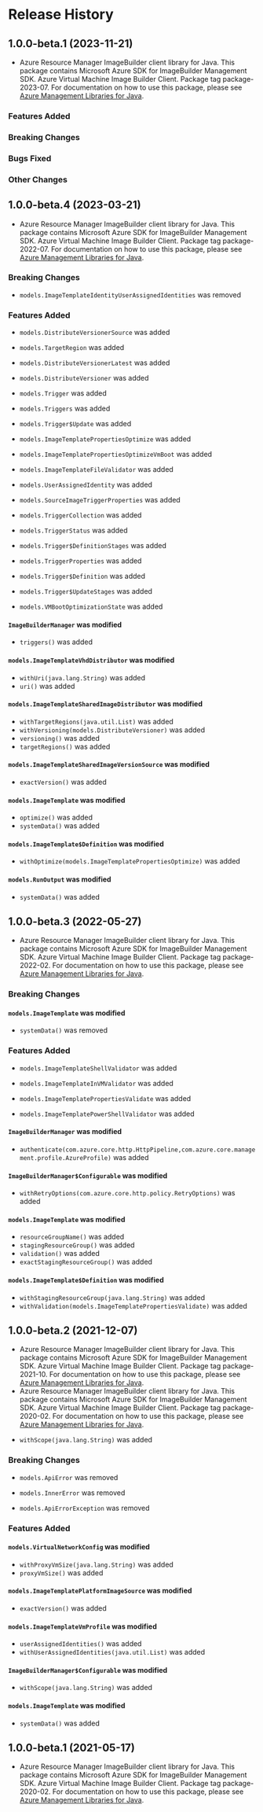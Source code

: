 # Release History

## 1.0.0-beta.1 (2023-11-21)

- Azure Resource Manager ImageBuilder client library for Java. This package contains Microsoft Azure SDK for ImageBuilder Management SDK. Azure Virtual Machine Image Builder Client. Package tag package-2023-07. For documentation on how to use this package, please see [Azure Management Libraries for Java](https://aka.ms/azsdk/java/mgmt).

### Features Added

### Breaking Changes

### Bugs Fixed

### Other Changes

## 1.0.0-beta.4 (2023-03-21)

- Azure Resource Manager ImageBuilder client library for Java. This package contains Microsoft Azure SDK for ImageBuilder Management SDK. Azure Virtual Machine Image Builder Client. Package tag package-2022-07. For documentation on how to use this package, please see [Azure Management Libraries for Java](https://aka.ms/azsdk/java/mgmt).

### Breaking Changes

* `models.ImageTemplateIdentityUserAssignedIdentities` was removed

### Features Added

* `models.DistributeVersionerSource` was added

* `models.TargetRegion` was added

* `models.DistributeVersionerLatest` was added

* `models.DistributeVersioner` was added

* `models.Trigger` was added

* `models.Triggers` was added

* `models.Trigger$Update` was added

* `models.ImageTemplatePropertiesOptimize` was added

* `models.ImageTemplatePropertiesOptimizeVmBoot` was added

* `models.ImageTemplateFileValidator` was added

* `models.UserAssignedIdentity` was added

* `models.SourceImageTriggerProperties` was added

* `models.TriggerCollection` was added

* `models.TriggerStatus` was added

* `models.Trigger$DefinitionStages` was added

* `models.TriggerProperties` was added

* `models.Trigger$Definition` was added

* `models.Trigger$UpdateStages` was added

* `models.VMBootOptimizationState` was added

#### `ImageBuilderManager` was modified

* `triggers()` was added

#### `models.ImageTemplateVhdDistributor` was modified

* `withUri(java.lang.String)` was added
* `uri()` was added

#### `models.ImageTemplateSharedImageDistributor` was modified

* `withTargetRegions(java.util.List)` was added
* `withVersioning(models.DistributeVersioner)` was added
* `versioning()` was added
* `targetRegions()` was added

#### `models.ImageTemplateSharedImageVersionSource` was modified

* `exactVersion()` was added

#### `models.ImageTemplate` was modified

* `optimize()` was added
* `systemData()` was added

#### `models.ImageTemplate$Definition` was modified

* `withOptimize(models.ImageTemplatePropertiesOptimize)` was added

#### `models.RunOutput` was modified

* `systemData()` was added

## 1.0.0-beta.3 (2022-05-27)

- Azure Resource Manager ImageBuilder client library for Java. This package contains Microsoft Azure SDK for ImageBuilder Management SDK. Azure Virtual Machine Image Builder Client. Package tag package-2022-02. For documentation on how to use this package, please see [Azure Management Libraries for Java](https://aka.ms/azsdk/java/mgmt).

### Breaking Changes

#### `models.ImageTemplate` was modified

* `systemData()` was removed

### Features Added

* `models.ImageTemplateShellValidator` was added

* `models.ImageTemplateInVMValidator` was added

* `models.ImageTemplatePropertiesValidate` was added

* `models.ImageTemplatePowerShellValidator` was added

#### `ImageBuilderManager` was modified

* `authenticate(com.azure.core.http.HttpPipeline,com.azure.core.management.profile.AzureProfile)` was added

#### `ImageBuilderManager$Configurable` was modified

* `withRetryOptions(com.azure.core.http.policy.RetryOptions)` was added

#### `models.ImageTemplate` was modified

* `resourceGroupName()` was added
* `stagingResourceGroup()` was added
* `validation()` was added
* `exactStagingResourceGroup()` was added

#### `models.ImageTemplate$Definition` was modified

* `withStagingResourceGroup(java.lang.String)` was added
* `withValidation(models.ImageTemplatePropertiesValidate)` was added

## 1.0.0-beta.2 (2021-12-07)

- Azure Resource Manager ImageBuilder client library for Java. This package contains Microsoft Azure SDK for ImageBuilder Management SDK. Azure Virtual Machine Image Builder Client. Package tag package-2021-10. For documentation on how to use this package, please see [Azure Management Libraries for Java](https://aka.ms/azsdk/java/mgmt).
- Azure Resource Manager ImageBuilder client library for Java. This package contains Microsoft Azure SDK for ImageBuilder Management SDK. Azure Virtual Machine Image Builder Client. Package tag package-2020-02. For documentation on how to use this package, please see [Azure Management Libraries for Java](https://aka.ms/azsdk/java/mgmt).





* `withScope(java.lang.String)` was added

### Breaking Changes

* `models.ApiError` was removed

* `models.InnerError` was removed

* `models.ApiErrorException` was removed

### Features Added

#### `models.VirtualNetworkConfig` was modified

* `withProxyVmSize(java.lang.String)` was added
* `proxyVmSize()` was added

#### `models.ImageTemplatePlatformImageSource` was modified

* `exactVersion()` was added

#### `models.ImageTemplateVmProfile` was modified

* `userAssignedIdentities()` was added
* `withUserAssignedIdentities(java.util.List)` was added

#### `ImageBuilderManager$Configurable` was modified

* `withScope(java.lang.String)` was added

#### `models.ImageTemplate` was modified

* `systemData()` was added

## 1.0.0-beta.1 (2021-05-17)

- Azure Resource Manager ImageBuilder client library for Java. This package contains Microsoft Azure SDK for ImageBuilder Management SDK. Azure Virtual Machine Image Builder Client. Package tag package-2020-02. For documentation on how to use this package, please see [Azure Management Libraries for Java](https://aka.ms/azsdk/java/mgmt).

